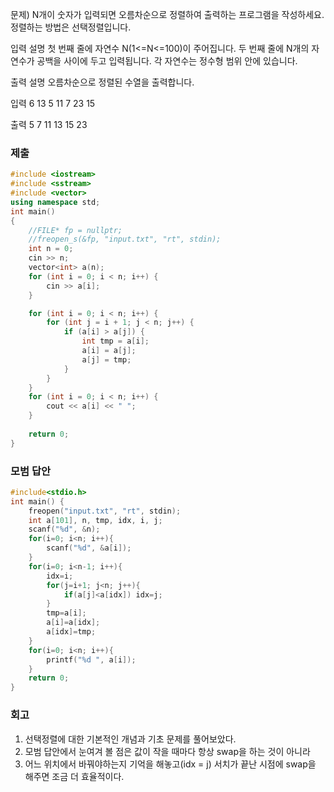 문제)
N개이 숫자가 입력되면 오름차순으로 정렬하여 출력하는 프로그램을 작성하세요.
정렬하는 방법은 선택정렬입니다.

입력 설명
첫 번째 줄에 자연수 N(1<=N<=100)이 주어집니다.
두 번째 줄에 N개의 자연수가 공백을 사이에 두고 입력됩니다. 각 자연수는 정수형 범위 안에
있습니다. 

출력 설명
오름차순으로 정렬된 수열을 출력합니다.

입력
6
13 5 11 7 23 15

출력
5 7 11 13 15 23

### 제출
``` Cpp
#include <iostream> 
#include <sstream>
#include <vector>
using namespace std;
int main()
{
    //FILE* fp = nullptr;
    //freopen_s(&fp, "input.txt", "rt", stdin);
    int n = 0;
    cin >> n;
    vector<int> a(n);
    for (int i = 0; i < n; i++) {
        cin >> a[i];
    }

    for (int i = 0; i < n; i++) {
        for (int j = i + 1; j < n; j++) {
            if (a[i] > a[j]) {
                int tmp = a[i];
                a[i] = a[j];
                a[j] = tmp;
            }
        }
    }
    for (int i = 0; i < n; i++) {
        cout << a[i] << " ";
    }
    
    return 0;
}
```

### 모범 답안
``` Cpp
#include<stdio.h>
int main() {
    freopen("input.txt", "rt", stdin);
    int a[101], n, tmp, idx, i, j;
    scanf("%d", &n);
    for(i=0; i<n; i++){
        scanf("%d", &a[i]);
    }
    for(i=0; i<n-1; i++){
        idx=i;
        for(j=i+1; j<n; j++){
            if(a[j]<a[idx]) idx=j;
        }
        tmp=a[i];
        a[i]=a[idx];
        a[idx]=tmp;
    }
    for(i=0; i<n; i++){
        printf("%d ", a[i]);
    }
    return 0;
}

```

### 회고

1. 선택정렬에 대한 기본적인 개념과 기초 문제를 풀어보았다.
2. 모범 답안에서 눈여겨 볼 점은 값이 작을 때마다 항상 swap을 하는 것이 아니라
3. 어느 위치에서 바꿔야하는지 기억을 해놓고(idx = j) 서치가 끝난 시점에 swap을 해주면 조금 더 효율적이다.